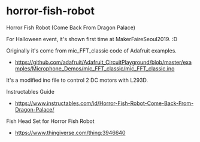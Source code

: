 # horror-fish-robot
Horror Fish Robot (Come Back From Dragon Palace)

For Halloween event, it's shown first time at MakerFaireSeoul2019. :D

Originally it's come from mic_FFT_classic code of Adafruit examples.
- https://github.com/adafruit/Adafruit_CircuitPlayground/blob/master/examples/Microphone_Demos/mic_FFT_classic/mic_FFT_classic.ino

It's a modified ino file to control 2 DC motors with L293D.

Instructables Guide
- https://www.instructables.com/id/Horror-Fish-Robot-Come-Back-From-Dragon-Palace/

Fish Head Set for Horror Fish Robot
- https://www.thingiverse.com/thing:3946640
